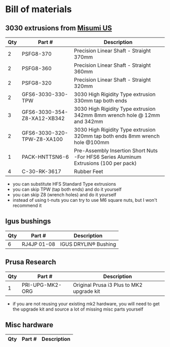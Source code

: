 # Bill of materials

## 3030 extrusions from [Misumi US](https://us.misumi-ec.com)

|Qty|Part #|Description|
|-|-|-|
|2|PSFG8-370|Precision Linear Shaft - Straight 370mm
|2|PSFG8-360|Precision Linear Shaft - Straight 360mm
|2|PSFG8-320|Precision Linear Shaft - Straight 320mm
|2|GFS6-3030-330-TPW|3030 High Rigidity Type extrusion 330mm tap both ends
|3|GFS6-3030-354-Z8-XA12-XB342|3030 High Rigidity Type extrusion 342mm 8mm wrench hole @ 12mm and 342mm
|2|GFS6-3030-320-TPW-Z8-XA100|3030 High Rigidity Type extrusion 320mm tap both ends 8mm wrench hole @100mm
|1|PACK-HNTTSN6-6|Pre-Assembly Insertion Short Nuts -For HFS6 Series Aluminum Extrusions (100 per pack)
|4|C-30-RK-3617|Rubber Feet

- you can substitute HFS Standard Type extrusions
- you can skip TPW (tap both ends) and do it yourself
- you can skip Z8 (wrench holes) and do it yourself
- instead of using t-nuts you can try to use M6 square nuts, but I won't recommend it

## Igus bushings

|Qty|Part #|Description|
|-|-|-|
|6|RJ4JP 01-08|IGUS DRYLIN® Bushing

## Prusa Research

|Qty|Part #|Description|
|-|-|-|
|1|PRI-UPG-MK2-ORG|Original Prusa i3 Plus to MK2 upgrade kit

- if you are not reusing your existing mk2 hardware, you will need to get the upgrade kit and source a lot of missing misc parts yourself

## Misc hardware

|Qty|Part #|Description|
|-|-|-|

